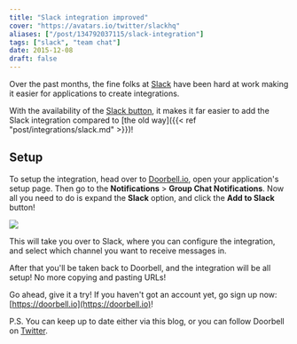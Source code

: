 ```yaml
---
title: "Slack integration improved"
cover: "https://avatars.io/twitter/slackhq"
aliases: ["/post/134792037115/slack-integration"]
tags: ["slack", "team chat"]
date: 2015-12-08
draft: false
---
```


Over the past months, the fine folks at [Slack](https://slack.com) have been hard at work making it easier for applications to create integrations.

With the availability of the [Slack button](https://api.slack.com/docs/slack-button), it makes it far easier to add the Slack integration compared to [the old way]({{< ref "post/integrations/slack.md" >}})!

<!--more-->

## Setup

To setup the integration, head over to [Doorbell.io](https://doorbell.io), open your application's setup page. Then go to the **Notifications** > **Group Chat Notifications**. Now all you need to do is expand the **Slack** option, and click the **Add to Slack** button!

![](/img/integrations/chat/slack/slack-button.png)

This will take you over to Slack, where you can configure the integration, and select which channel you want to receive messages in.

After that you'll be taken back to Doorbell, and the integration will be all setup! No more copying and pasting URLs!

Go ahead, give it a try! If you haven't got an account yet, go sign up now: [https://doorbell.io](https://doorbell.io)!

P.S. You can keep up to date either via this blog, or you can follow Doorbell on [Twitter](https://twitter.com/doorbell_io).
